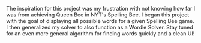 The inspiration for this project was my frustration with not knowing how far I was from achieving Queen Bee in NYT's Spelling Bee. 
I began this project with the goal of displaying all possible words for a given Spelling Bee game. I then generalized my solver to
also function as a Wordle Solver. Stay tuned for an even more general algorithm for finding words quickly and a clean UI!



